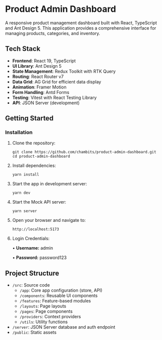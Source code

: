 # Product Admin Dashboard

A responsive product management dashboard built with React, TypeScript and Ant Design 5. This application provides a comprehensive interface for managing products, categories, and inventory.

## Tech Stack

- **Frontend**: React 19, TypeScript
- **UI Library**: Ant Design 5
- **State Management**: Redux Toolkit with RTK Query
- **Routing**: React Router v7
- **Data Grid**: AG Grid for efficient data display
- **Animation**: Framer Motion
- **Form Handling**: Antd Forms
- **Testing**: Vitest with React Testing Library
- **API**: JSON Server (development)

## Getting Started

### Installation

1. Clone the repository:

   ```
   git clone https://github.com/chambits/product-admin-dashboard.git
   cd product-admin-dashboard
   ```

2. Install dependencies:

   ```
   yarn install
   ```

3. Start the app in development server:

   ```
   yarn dev
   ```

4. Start the Mock API server:

   ```
   yarn server
   ```

5. Open your browser and navigate to:

   ```
   http://localhost:5173
   ```

6. Login Credentials:

   • **Username:** admin

   • **Password:** password123

## Project Structure

- `/src`: Source code
  - `/app`: Core app configuration (store, API)
  - `/components`: Reusable UI components
  - `/features`: Feature-based modules
  - `/layouts`: Page layouts
  - `/pages`: Page components
  - `/providers`: Context providers
  - `/utils`: Utility functions
- `/server`: JSON Server database and auth endpoint
- `/public`: Static assets
